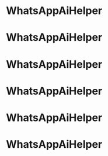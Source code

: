 # WhatsAppAiHelper
# WhatsAppAiHelper
# WhatsAppAiHelper
# WhatsAppAiHelper
# WhatsAppAiHelper
# WhatsAppAiHelper
